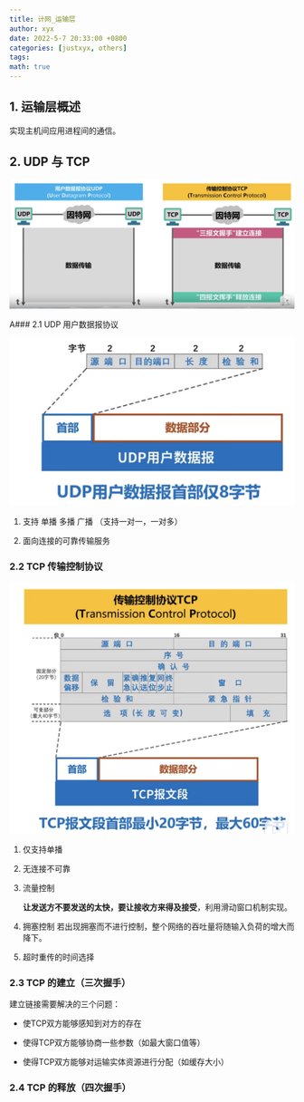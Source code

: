 ```yaml
---
title: 计网_运输层
author: xyx
date: 2022-5-7 20:33:00 +0800
categories: [justxyx, others]
tags:
math: true
---
```



## 1. 运输层概述

实现主机间应用进程间的通信。

## 2. UDP  与 TCP

![p12](../assets/ims/2022.05/p12.png)

A### 2.1 UDP 用户数据报协议

![p12](../assets/ims/2022.05/p13.png)


1. 支持 单播 多播 广播 （支持一对一，一对多）

2. 面向连接的可靠传输服务

### 2.2 TCP 传输控制协议

![p12](../assets/ims/2022.05/p14.png)

1. 仅支持单播

2. 无连接不可靠

3. 流量控制

    **让发送方不要发送的太快，要让接收方来得及接受**，利用滑动窗口机制实现。

4. 拥塞控制
    若出现拥塞而不进行控制，整个网络的吞吐量将随输入负荷的增大而降下。

5. 超时重传的时间选择

### 2.3 TCP 的建立（三次握手）

建立链接需要解决的三个问题：

- 使TCP双方能够感知到对方的存在

- 使得TCP双方能够协商一些参数（如最大窗口值等）

- 使得TCP双方能够对运输实体资源进行分配（如缓存大小）

### 2.4 TCP 的释放（四次握手）

